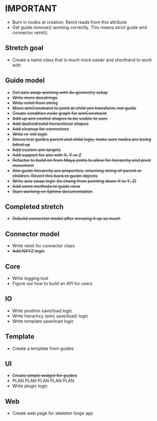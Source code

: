 
# IMPORTANT
* Burn in nodes at creation. Reinit reads from this attribute
* Get guide.remove() working correctly. This means strict guide and connector reinit()

## Stretch goal
* Create a name class that is much more easier and shorthand to work with

## Guide model
* ~~Get axis swap working with 4x geometry setup~~
* ~~Write more docstrings~~
* ~~Write reinit from string~~
* ~~Move aimConstraint to point at child aim transform, not guide~~
* ~~Create condition node graph for aimConstraint~~
* ~~Add up aim control shapes to be visible to user~~
* ~~Add dashed/solid hierarchical shapes~~
* ~~Add cleanup for connectors~~
* ~~Write re-init logic~~
* ~~Stress test guides parent and child logic, make sure nodes are being tidied up~~
* ~~Add custom aim targets~~
* ~~Add support for aim with X, Y or Z~~
* ~~Refactor to build on from Maya joints to allow for hierarchy and pivot movement~~
* ~~Atm guide hierarchy are properties, returning string of parent or children. Revert this back to guide objects~~
* ~~Write axis swap logic (to chang from pointing down X to Y, Z)~~
* ~~Add some methods to guide view~~
* ~~Start working on Sphinx documentation~~

## Completed stretch
* ~~Rebuild connector model after messing it up so much~~

## Connector model
* Write reinit for connector class
* ~~Add NXYZ logic~~

## Core
* Write logging tool
* Figure out how to build an API for users

## IO
* Write position save/load logic
* Write hierarhcy (aim) save/load/ logic
* Write template save/load logic

## Template
* Create a template from guides

## UI
* ~~Create simple widget for guides~~
* PLAN PLAN PLAN PLAN PLAN 
* Write plugin logic

## Web
* Create web page for skeleton forge app
